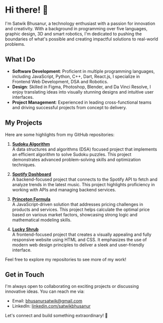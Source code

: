 # Hi there! 👋

I'm Satwik Bhusanur, a technology enthusiast with a passion for innovation and creativity. With a background in programming over five languages, graphic design, 3D and smart robotics, I'm dedicated to pushing the boundaries of what's possible and creating impactful solutions to real-world problems.

## What I Do

- **Software Development**: Proficient in multiple programming languages, including JavaScript, Python, C++, Dart, React.js, I specialize in Frontend Web Development, DSA and Robotics.
- **Design**: Skilled in Figma, Photoshop, Blender, and Da Vinci Resolve, I enjoy translating ideas into visually stunning designs and intuitive user interfaces.
- **Project Management**: Experienced in leading cross-functional teams and driving successful projects from concept to delivery.

## My Projects

Here are some highlights from my GitHub repositories:

1. **[Sudoku Algorithm](https://github.com/voidconsole/sudoku-algorithm)**  
   A data structures and algorithms (DSA) focused project that implements an efficient algorithm to solve Sudoku puzzles. This project demonstrates advanced problem-solving skills and optimization techniques.

2. **[Spotify Dashboard](https://github.com/voidconsole/spotify-dashboard)**  
   A backend-focused project that connects to the Spotify API to fetch and analyze trends in the latest music. This project highlights proficiency in working with APIs and managing backend services.

3. **[Princeton Formula](https://github.com/voidconsole/princeton-formula)**  
   A JavaScript-driven solution that addresses pricing challenges in products and services. This project helps calculate the optimal price based on various market factors, showcasing strong logic and mathematical modeling skills.

4. **[Lucky Shrub](https://github.com/voidconsole/lucky-shrub)**  
   A frontend-focused project that creates a visually appealing and fully responsive website using HTML and CSS. It emphasizes the use of modern web design principles to deliver a sleek and user-friendly interface.

Feel free to explore my repositories to see more of my work!

## Get in Touch

I'm always open to collaborating on exciting projects or discussing innovative ideas. You can reach me via:

- Email: [bhusanursatwik@gmail.com](bhusanursatwik@gmail.com)
- LinkedIn: [linkedin.com/satwikbhusanur](https://linkedin.com/in/satwikbhusanur)

Let's connect and build something extraordinary! 🚀
